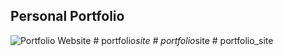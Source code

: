 ## Personal Portfolio

![Portfolio Website](https://i.ibb.co/WgPMpts/image.png)
#   p o r t f o l i o _ s i t e  
 #   p o r t f o l i o _ s i t e  
 #   p o r t f o l i o _ s i t e  
 